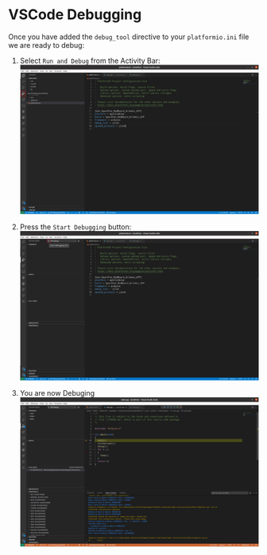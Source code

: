 # VSCode Debugging
Once you have added the `debug_tool` directive to your `platformio.ini` file we are ready to debug:

 1. Select `Run and Debug` from the Activity Bar:
    ![Create GDB Remote Debug](../images/VSCode_Debug_Step_1.png)

 2. Press the `Start Debugging` button:
    ![Create GDB Remote Debug](../images/VSCode_Debug_Step_2.png)

 3. You are now Debuging
    ![Create GDB Remote Debug](../images/VSCode_Debug_Step_3.png)